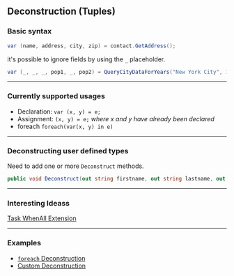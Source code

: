 ## Deconstruction (Tuples)

### Basic syntax

```csharp
var (name, address, city, zip) = contact.GetAddress();
```

it's possible to ignore fields by using the `_` placeholder.

```csharp
var (_, _, _, pop1, _, pop2) = QueryCityDataForYears("New York City", 1960, 2010);
```
---
### Currently supported usages
- Declaration: `var (x, y) = e;`
- Assignment: `(x, y) = e;` *where x and y have already been declared*
- foreach `foreach(var(x, y) in e)` 

---
### Deconstructing user defined types

Need to add one or more `Deconstruct` methods.

```csharp
public void Deconstruct(out string firstname, out string lastname, out string middleinitial)
```

---
### Interesting Ideass
[Task WhenAll Extension](https://compiledexperience.com/blog/posts/abusing-tuples)

--- 
### Examples
- [`foreach` Deconstruction](ForEachDeconstruction.cs)
- [Custom Deconstruction](CustomDeconstruction.cs)
  